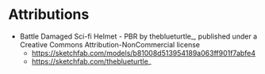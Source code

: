 # Attributions

* Battle Damaged Sci-fi Helmet - PBR by theblueturtle_, published under a Creative Commons Attribution-NonCommercial license
  * https://sketchfab.com/models/b81008d513954189a063ff901f7abfe4
  * https://sketchfab.com/theblueturtle_
